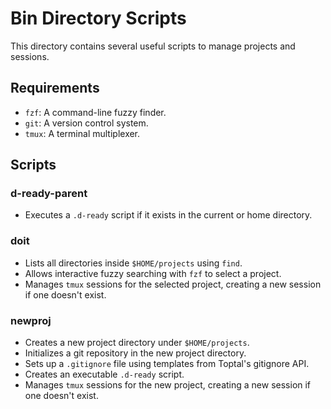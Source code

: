 # Bin Directory Scripts

This directory contains several useful scripts to manage projects and sessions.

## Requirements
- `fzf`: A command-line fuzzy finder.
- `git`: A version control system.
- `tmux`: A terminal multiplexer.

## Scripts

### d-ready-parent
- Executes a `.d-ready` script if it exists in the current or home directory.

### doit
- Lists all directories inside `$HOME/projects` using `find`.
- Allows interactive fuzzy searching with `fzf` to select a project.
- Manages `tmux` sessions for the selected project, creating a new session if one doesn't exist.

### newproj
- Creates a new project directory under `$HOME/projects`.
- Initializes a git repository in the new project directory.
- Sets up a `.gitignore` file using templates from Toptal's gitignore API.
- Creates an executable `.d-ready` script.
- Manages `tmux` sessions for the new project, creating a new session if one doesn't exist.

